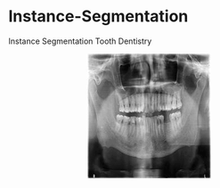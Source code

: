 # Instance-Segmentation
Instance Segmentation Tooth Dentistry



<div align="center">
    <img src="https://github.com/ELSOUDY2030/Instance-Segmentation/blob/main/img/ezgif.com-gif-maker.gif">
  </div>
